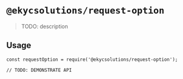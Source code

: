 # `@ekycsolutions/request-option`

> TODO: description

## Usage

```
const requestOption = require('@ekycsolutions/request-option');

// TODO: DEMONSTRATE API
```
